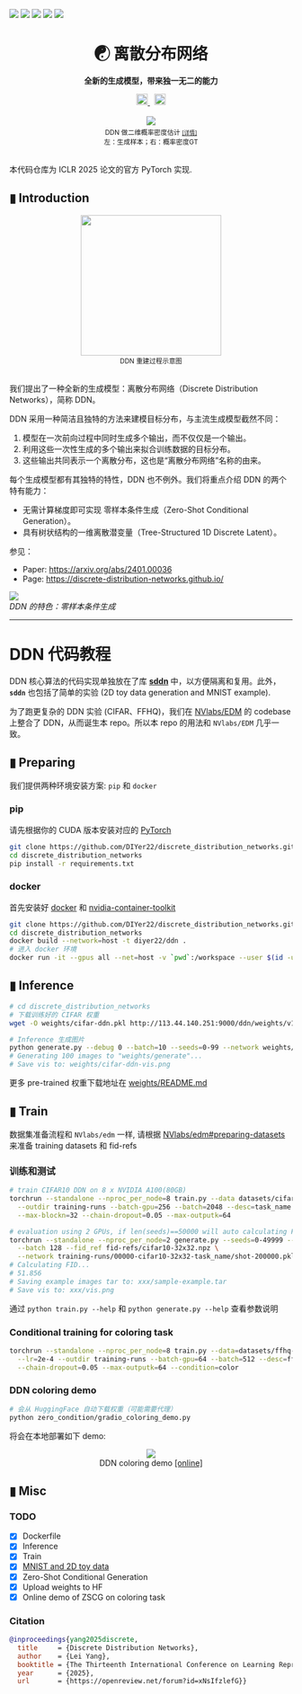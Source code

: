<a href="https://discrete-distribution-networks.github.io/"><img src="https://img.shields.io/static/v1?label=Page&message=github.io&color=blue"></a>
<a href="https://arxiv.org/abs/2401.00036"><img src="https://img.shields.io/badge/arXiv-2401.00036-b31b1b.svg"></a>
<a href="https://openreview.net/forum?id=xNsIfzlefG"><img src="https://img.shields.io/badge/Accepted-ICLR%202025-brightgreen.svg"></a>
<a href="https://ddn-coloring-demo.diyer22.com/"><img src="https://img.shields.io/badge/Online-Demo-orange)"></a>
<a href="https://huggingface.co/diyer22/ddn_asset"><img src="https://img.shields.io/badge/HuggingFace-Models-yellow)"></a>

<!-- <a href="https://creativecommons.org/licenses/by-nc-sa/4.0/"><img src="https://img.shields.io/badge/License-CC%20BY--NC--SA%204.0-lightgrey.svg"></a> -->


<div align="center">

<!-- <p style="font-size: 2em; font-weight: bold; margin-top: 20px; margin-bottom: 7px; line-height: 1;">离散分布网络</p> -->

# ☯ 离散分布网络

**全新的生成模型，带来独一无二的能力**

<div style="margin-top:px;font-size:px">
  <a target="_blank" href="https://www.stepfun.com/">
    <img src="https://discrete-distribution-networks.github.io/img/logo-StepFun.png" style="height:20px">
  </a>
    &nbsp;
  <a target="_blank" href="https://en.megvii.com/megvii_research">
    <img src="https://discrete-distribution-networks.github.io/img/logo-Megvii.png" style="height:20px">
  </a>
</div>


<br>
<div align="center">
  <a target="_blank" href="https://discrete-distribution-networks.github.io/2d-density-estimation-gif-with-10000-nodes-ddn.html">
    <img src="https://discrete-distribution-networks.github.io/img/frames_bin100_k2000_itern1800_batch40_framen96_2d-density-estimation-DDN.gif" style="height:">
  </a>
  <small><br>DDN 做二维概率密度估计 <a target="_blank" href="https://discrete-distribution-networks.github.io/2d-density-estimation-gif-with-10000-nodes-ddn.html"><small>[详情]</small></a><br>左：生成样本；右：概率密度GT</small>
</div>
<br>
</div>

<!-- ![SVG](docs/draft/header.svg) -->

本代码仓库为 ICLR 2025 论文的官方 PyTorch 实现.
## ▮ Introduction

<div align="center">
  <a target="_blank" href="https://discrete-distribution-networks.github.io/img/ddn-intro.png">
    <img src="https://discrete-distribution-networks.github.io/img/ddn-intro.png" style="height:250px;width:auto">
  </a>
  <br>
  <small>DDN 重建过程示意图</small>
</div>
<br>
  

我们提出了一种全新的生成模型：离散分布网络（Discrete Distribution Networks），简称 DDN。

DDN 采用一种简洁且独特的方法来建模目标分布，与主流生成模型截然不同：
1. 模型在一次前向过程中同时生成多个输出，而不仅仅是一个输出。
2. 利用这些一次性生成的多个输出来拟合训练数据的目标分布。
3. 这些输出共同表示一个离散分布，这也是“离散分布网络”名称的由来。

每个生成模型都有其独特的特性，DDN 也不例外。我们将重点介绍 DDN 的两个特有能力：
- 无需计算梯度即可实现 零样本条件生成（Zero-Shot Conditional Generation）。
- 具有树状结构的一维离散潜变量（Tree-Structured 1D Discrete Latent）。

参见：
- Paper: https://arxiv.org/abs/2401.00036  
- Page: https://discrete-distribution-networks.github.io/


![](https://discrete-distribution-networks.github.io/img/zscg.png)  
*DDN 的特色：零样本条件生成*

---

# DDN 代码教程
DDN 核心算法的代码实现单独放在了库 [**sddn**](https://github.com/diyer22/sddn) 中，以方便隔离和复用。此外，**`sddn`** 也包括了简单的实验 (2D toy data generation and MNIST example).

为了跑更复杂的 DDN 实验 (CIFAR、FFHQ)，我们在 [NVlabs/EDM](https://github.com/NVlabs/edm) 的 codebase 上整合了 DDN，从而诞生本 repo。所以本 repo 的用法和 `NVlabs/EDM` 几乎一致。


## ▮ Preparing
我们提供两种环境安装方案: `pip` 和 `docker`

### pip
请先根据你的 CUDA 版本安装对应的 [PyTorch](https://pytorch.org/get-started/locally/)
```bash
git clone https://github.com/DIYer22/discrete_distribution_networks.git
cd discrete_distribution_networks
pip install -r requirements.txt
```

### docker
首先安装好 [docker](https://docs.docker.com/get-started/) 和 [nvidia-container-toolkit](https://docs.nvidia.com/datacenter/cloud-native/container-toolkit/latest/install-guide.html)
```bash
git clone https://github.com/DIYer22/discrete_distribution_networks.git
cd discrete_distribution_networks
docker build --network=host -t diyer22/ddn .
# 进入 docker 环境
docker run -it --gpus all --net=host -v `pwd`:/workspace --user $(id -u):$(id -g) diyer22/ddn bash
```


## ▮ Inference
```bash
# cd discrete_distribution_networks
# 下载训练好的 CIFAR 权重
wget -O weights/cifar-ddn.pkl http://113.44.140.251:9000/ddn/weights/v15-00035-cifar10-32x32-cifar_blockn32_outputk64_chain.dropout0.05_fp32_goon.v15.22-shot-087808.pkl

# Inference 生成图片
python generate.py --debug 0 --batch=10 --seeds=0-99 --network weights/cifar-ddn.pkl
# Generating 100 images to "weights/generate"...
# Save vis to: weights/cifar-ddn-vis.png
```
更多 pre-trained 权重下载地址在 [weights/README.md](weights/README.md)


## ▮ Train
数据集准备流程和 `NVlabs/edm` 一样, 请根据 [NVlabs/edm#preparing-datasets](https://github.com/NVlabs/edm?tab=readme-ov-file#preparing-datasets) 来准备 training datasets 和 fid-refs

### 训练和测试
```bash
# train CIFAR10 DDN on 8 x NVIDIA A100(80GB)
torchrun --standalone --nproc_per_node=8 train.py --data datasets/cifar10-32x32.zip \
  --outdir training-runs --batch-gpu=256 --batch=2048 --desc=task_name \
  --max-blockn=32 --chain-dropout=0.05 --max-outputk=64

# evaluation using 2 GPUs, if len(seeds)==50000 will auto calculating FID.
torchrun --standalone --nproc_per_node=2 generate.py --seeds=0-49999 --subdirs \
  --batch 128 --fid_ref fid-refs/cifar10-32x32.npz \
  --network training-runs/00000-cifar10-32x32-task_name/shot-200000.pkl
# Calculating FID...
# 51.856
# Saving example images tar to: xxx/sample-example.tar
# Save vis to: xxx/vis.png
```
通过 `python train.py --help` 和 `python generate.py --help` 查看参数说明

### Conditional training for coloring task
```bash
torchrun --standalone --nproc_per_node=8 train.py --data=datasets/ffhq-256x256.zip \
  --lr=2e-4 --outdir training-runs --batch-gpu=64 --batch=512 --desc=ffhq256_cond.color \
  --chain-dropout=0.05 --max-outputk=64 --condition=color
```


### DDN coloring demo
```bash
# 会从 HuggingFace 自动下载权重（可能需要代理）
python zero_condition/gradio_coloring_demo.py
```
将会在本地部署如下 demo:

<div align="center">
  <a target="_blank" href="https://ddn-coloring-demo.diyer22.com/">
    <img src="https://discrete-distribution-networks.github.io/img/astronaut_coloring.gif" style="height:">
  </a>
  <br>DDN coloring demo <a target="_blank" href="https://ddn-coloring-demo.diyer22.com/">[online]</a>
</div>

## ▮ Misc
### TODO
- [x] Dockerfile
- [x] Inference
- [x] Train
- [x] [MNIST and 2D toy data](https://github.com/DIYer22/sddn?tab=readme-ov-file#-toy-example-for-2d-density-estimation)
- [x] Zero-Shot Conditional Generation
- [x] Upload weights to HF
- [x] Online demo of ZSCG on coloring task
<!-- - [ ] Support CPU inference -->
### Citation
```bibtex
@inproceedings{yang2025discrete,
  title     = {Discrete Distribution Networks},
  author    = {Lei Yang},
  booktitle = {The Thirteenth International Conference on Learning Representations},
  year      = {2025},
  url       = {https://openreview.net/forum?id=xNsIfzlefG}}
```

